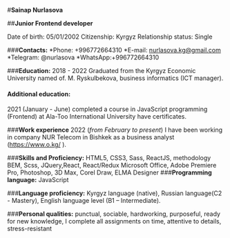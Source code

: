#**Sainap Nurlasova**

##**Junior Frontend developer**

Date of birth: 05/01/2002
Citizenship: Kyrgyz
Relationship status: Single

###**Contacts:**
*Phone: +996772664310
*E-mail: nurlasova.kg@gmail.com
*Telegram: @nurlasova
*WhatsApp:+996772664310

###**Education:**
2018 - 2022 Graduated from the Kyrgyz Economic University named of. M. Ryskulbekova, business informatics (ICT manager).

#### **Additional education:**
2021 (January - June) completed a course in JavaScript programming (Frontend) at Ala-Too International University have certificates.

###**Work experience**
2022 (_from February to present_) I have been working in company NUR Telecom in Bishkek as a business analyst (https://www.o.kg/ ).

###**Skills and Proficiency:**
HTML5, CSS3, Sass, ReactJS, methodology BEM, Scss, JQuery,React, React/Redux
Microsoft Office, Adobe Premiere Pro, Photoshop, 3D Max, Corel Draw, ELMA Designer
###**Programming language:** JavaScript

###**Language proficiency:**
Kyrgyz language (native), Russian language(С2 - Mastery), English language level (B1 – Intermediate).

###**Personal qualities:** punctual, sociable, hardworking, purposeful, ready for new knowledge, I complete all assignments on time,  attentive to details, stress-resistant


 

